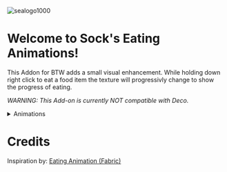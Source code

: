 ![sealogo1000](https://user-images.githubusercontent.com/25046819/139181650-6dab58d0-c3af-46b2-afc1-34f9e3adc101.png)
# Welcome to Sock's Eating Animations!

This Addon for BTW adds a small visual enhancement. While holding down right click to eat a food item the texture will progressivly change to show the progress of eating.

_WARNING: This Add-on is currently NOT compatible with Deco._


<details>
<summary>Animations</summary>
<br>
<img src="https://user-images.githubusercontent.com/25046819/139502571-a6ec38aa-2295-4c70-b357-03afd14efe45.gif">
</details>

# Credits

Inspiration by: [Eating Animation (Fabric)](https://www.curseforge.com/minecraft/mc-mods/eating-animation-fabric) 

